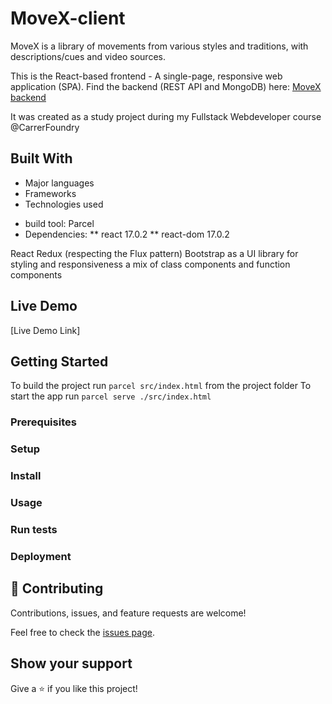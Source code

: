 # MoveX-client

MoveX is a library of movements from various styles and traditions, with descriptions/cues and video sources.

This is the React-based frontend - A single-page, responsive web application (SPA).
Find the backend (REST API and MongoDB) here: [MoveX backend](https://github.com/MitoMonkey/MoveX-backend)

It was created as a study project during my Fullstack Webdeveloper course @CarrerFoundry

## Built With

- Major languages
- Frameworks
- Technologies used

* build tool: Parcel
* Dependencies: 
** react 17.0.2
** react-dom 17.0.2

React Redux (respecting the Flux pattern)
Bootstrap as a UI library for styling and responsiveness
a mix of class components and function components

## Live Demo

[Live Demo Link]

## Getting Started

To build the project run `parcel src/index.html` from the project folder
To start the app run `parcel serve ./src/index.html` 

### Prerequisites

### Setup

### Install

### Usage

### Run tests

### Deployment


## 🤝 Contributing

Contributions, issues, and feature requests are welcome!

Feel free to check the [issues page](https://github.com/MitoMonkey/MoveX-client/issues).

## Show your support

Give a ⭐️ if you like this project!